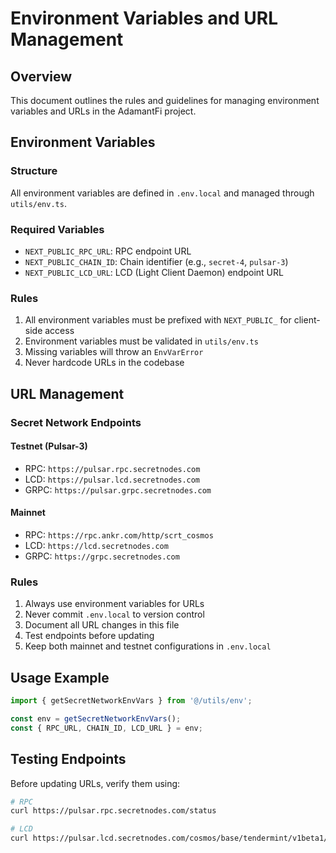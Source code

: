 # Environment Variables and URL Management

## Overview

This document outlines the rules and guidelines for managing environment variables and URLs in the AdamantFi project.

## Environment Variables

### Structure

All environment variables are defined in `.env.local` and managed through `utils/env.ts`.

### Required Variables

- `NEXT_PUBLIC_RPC_URL`: RPC endpoint URL
- `NEXT_PUBLIC_CHAIN_ID`: Chain identifier (e.g., `secret-4`, `pulsar-3`)
- `NEXT_PUBLIC_LCD_URL`: LCD (Light Client Daemon) endpoint URL

### Rules

1. All environment variables must be prefixed with `NEXT_PUBLIC_` for client-side access
2. Environment variables must be validated in `utils/env.ts`
3. Missing variables will throw an `EnvVarError`
4. Never hardcode URLs in the codebase

## URL Management

### Secret Network Endpoints

#### Testnet (Pulsar-3)

- RPC: `https://pulsar.rpc.secretnodes.com`
- LCD: `https://pulsar.lcd.secretnodes.com`
- GRPC: `https://pulsar.grpc.secretnodes.com`

#### Mainnet

- RPC: `https://rpc.ankr.com/http/scrt_cosmos`
- LCD: `https://lcd.secretnodes.com`
- GRPC: `https://grpc.secretnodes.com`

### Rules

1. Always use environment variables for URLs
2. Never commit `.env.local` to version control
3. Document all URL changes in this file
4. Test endpoints before updating
5. Keep both mainnet and testnet configurations in `.env.local`

## Usage Example

```typescript
import { getSecretNetworkEnvVars } from '@/utils/env';

const env = getSecretNetworkEnvVars();
const { RPC_URL, CHAIN_ID, LCD_URL } = env;
```

## Testing Endpoints

Before updating URLs, verify them using:

```bash
# RPC
curl https://pulsar.rpc.secretnodes.com/status

# LCD
curl https://pulsar.lcd.secretnodes.com/cosmos/base/tendermint/v1beta1/node_info
```

